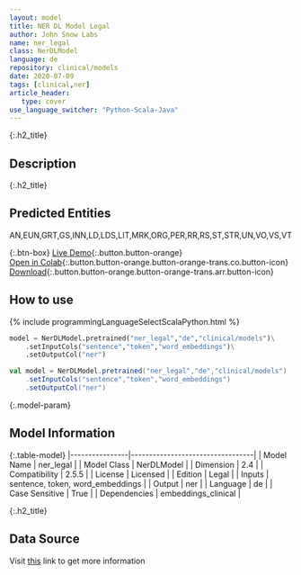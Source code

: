 ```yaml
---
layout: model
title: NER DL Model Legal
author: John Snow Labs
name: ner_legal
class: NerDLModel
language: de
repository: clinical/models
date: 2020-07-09
tags: [clinical,ner]
article_header:
   type: cover
use_language_switcher: "Python-Scala-Java"
---
```


{:.h2_title}
## Description 


 {:.h2_title}
## Predicted Entities
AN,EUN,GRT,GS,INN,LD,LDS,LIT,MRK,ORG,PER,RR,RS,ST,STR,UN,VO,VS,VT 

{:.btn-box}
[Live Demo](https://demo.johnsnowlabs.com/healthcare/NER_LEGAL_DE/){:.button.button-orange}<br/>[Open in Colab](https://colab.research.google.com/github/JohnSnowLabs/spark-nlp-workshop/blob/master/tutorials/Certification_Trainings/Healthcare/15.German_Legal_Model.ipynb){:.button.button-orange.button-orange-trans.co.button-icon}<br/>[Download](https://s3.amazonaws.com/auxdata.johnsnowlabs.com/clinical/models/ner_legal_de_2.5.5_2.4_1599471454959.zip){:.button.button-orange.button-orange-trans.arr.button-icon}<br/>

## How to use 
<div class="tabs-box" markdown="1">

{% include programmingLanguageSelectScalaPython.html %}

```python
model = NerDLModel.pretrained("ner_legal","de","clinical/models")\
	.setInputCols("sentence","token","word_embeddings")\
	.setOutputCol("ner")
```

```scala
val model = NerDLModel.pretrained("ner_legal","de","clinical/models")
	.setInputCols("sentence","token","word_embeddings")
	.setOutputCol("ner")
```
</div>



{:.model-param}
## Model Information
{:.table-model}
|----------------|----------------------------------|
| Model Name     | ner_legal                        |
| Model Class    | NerDLModel                       |
| Dimension      | 2.4                              |
| Compatibility  | 2.5.5                            |
| License        | Licensed                         |
| Edition        | Legal                            |
| Inputs         | sentence, token, word_embeddings |
| Output         | ner                              |
| Language       | de                               |
| Case Sensitive | True                             |
| Dependencies   | embeddings_clinical              |




{:.h2_title}
## Data Source
  
Visit [this]() link to get more information

